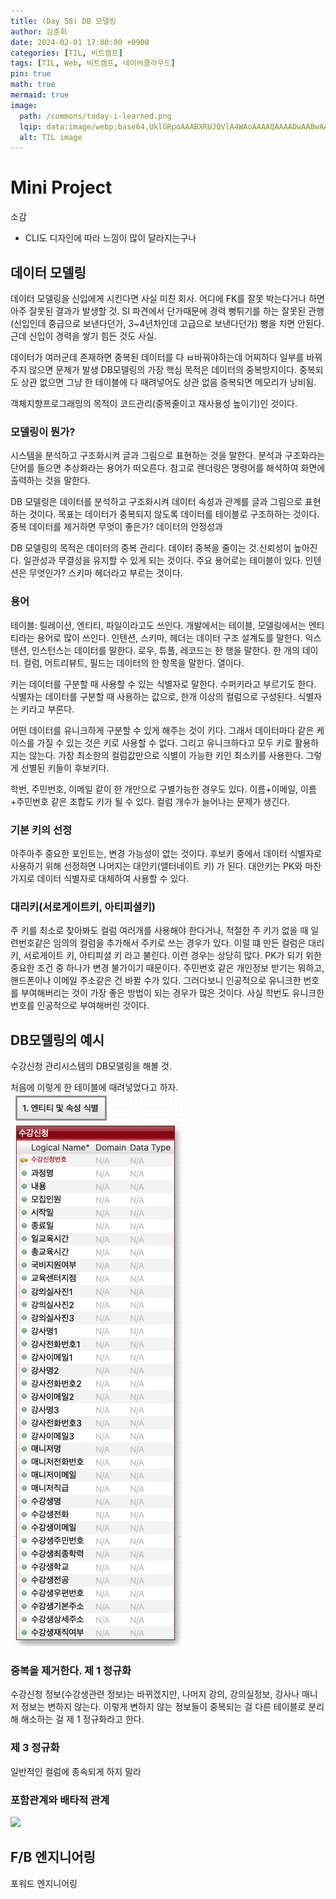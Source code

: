 ```yaml
---
title: (Day	58) DB 모델링
author: 김준회
date: 2024-02-01 17:00:00 +0900
categories: [TIL, 비트캠프]
tags: [TIL, Web, 비트캠프, 네이버클라우드]
pin: true
math: true
mermaid: true
image:
  path: /commons/today-i-learned.png
  lqip: data:image/webp;base64,UklGRpoAAABXRUJQVlA4WAoAAAAQAAAADwAABwAAQUxQSDIAAAARL0AmbZurmr57yyIiqE8oiG0bejIYEQTgqiDA9vqnsUSI6H+oAERp2HZ65qP/VIAWAFZQOCBCAAAA8AEAnQEqEAAIAAVAfCWkAALp8sF8rgRgAP7o9FDvMCkMde9PK7euH5M1m6VWoDXf2FkP3BqV0ZYbO6NA/VFIAAAA
  alt: TIL image
---
```

# Mini Project
소감
* CLI도 디자인에 따라 느낌이 많이 달라지는구나


## 데이터 모델링
데이터 모델링을 신입에게 시킨다면 사실 미친 회사.
어디에 FK를 잘못 박는다거나 하면 아주 잘못된 결과가 발생할 것.
SI 파견에서 단가때문에 경력 뻥튀기를 하는 잘못된 관행 
(신입인데 중급으로 보낸다던가, 3~4년차인데 고급으로 보낸다던가)
뻥을 치면 안된다. 근데 신입이 경력을 쌓기 힘든 것도 사실.

데이터가 여러군데 존재하면 중복된 데이터를 다 ㅂ바꿔야하는데
어찌하다 일부를 바꿔주지 않으면 문제가 발생
DB모델링의 가장 핵심 목적은 데이터의 중복방지이다.
중복되도 상관 없으면 그냥 한 테이블에 다 때려넣어도 상관 없음
중복되면 메모리가 낭비됨.

객체지향프로그래밍의 목적이 코드관리(중복줄이고 재사용성 높이기)인 것이다.


### 모델링이 뭔가?
시스템을 분석하고 구조화시켜 글과 그림으로 표현하는 것을 말한다. 
분석과 구조화라는 단어를 들으면 추상화라는 용어가 떠오른다.
참고로 렌더링은 명령어를 해석하여 화면에 출력하는 것을 말한다.


DB 모델링은 데이터를 분석하고 구조화시켜 데이터 속성과 관계를 글과 그림으로 표현하는 것이다.
목표는 데이터가 중복되지 않도록 데이터를 테이블로 구조하하는 것이다.
 중복 데이터를 제거하면 무엇이 좋은가? 데이터의 안정성과 

 DB 모델링의 목적은 데이터의 중복 관리다. 데이터 중복을 줄이는 것.신뢰성이 높아진다. 일관성과 무결성을 유지할 수 있게 되는 것이다. 주요 용어로는 테이블이 있다. 인텐션은 무엇인가? 스키마 헤더라고 부르는 것이다. 

### 용어
테이블: 릴레이션, 엔티티, 파일이라고도 쓰인다. 개발에서는 테이블, 모델링에서는 엔티티라는 용어로 많이 쓰인다.
인텐션, 스키마, 헤더는 데이터 구조 설계도를 말한다.
익스텐션, 인스턴스는 데이터를 말한다.
로우, 튜플, 레코드는 한 행을 말한다. 한 개의 데이터.
컬럼, 어트리뷰트, 필드는 데이터의 한 항목을 말한다. 열이다.

키는 데이터를 구분할 때 사용할 수 있는 식별자로 말한다. 수퍼키라고 부르기도 한다. 식별자는 데이터를 구분할 때 사용하는 값으로, 한개 이상의 컬럼으로 구성된다.
식별자는 키라고 부른다.

어떤 데이터를 유니크하게 구분할 수 있게 해주는 것이 키다. 그래서 데이터마다 같은 케이스를 가질 수 있는 것은 키로 사용할 수 없다. 그리고 유니크하다고 모두 키로 활용하지는 않는다. 가장 최소한의 컬럼값만으로 식별이 가능한 키인 최소키를 사용한다. 그렇게 선별된 키들이 후보키다.

학번, 주민번호, 이메일 같이 한 개만으로 구별가능한 경우도 있다. 
이름+이메일, 이름+주민번호 같은 조합도 키가 될 수 있다. 컬럼 개수가 늘어나는 문제가 생긴다.

### 기본 키의 선정
아주아주 중요한 포인트는, 변경 가능성이 없는 것이다.
후보키 중에서 데이터 식별자로 사용하기 위해 선정하면 나머지는 대안키(앨터네이트 키) 가 된다.
대안키는 PK와 마찬가지로 데이터 식별자로 대체하여 사용할 수 있다.

### 대리키(서로게이트키, 아티피셜키)
주 키를 최소로 찾아봐도 컬럼 여러개를 사용해야 한다거나, 적절한 주 키가 없을 때
일련번호같은 임의의 컬럼을 추가해서 주키로 쓰는 경우가 있다. 이럴 떄 만든 컬럼은 대리키, 서로게이트 키, 아티피셜 키 라고 불린다.
이런 경우는 상당히 많다. PK가 되기 위한 중요한 조건 중 하나가 변경 불가이기 때문이다. 주민번호 같은 개인정보 받기는 뭐하고, 핸드폰이나 이메일 주소같은 건 바뀔 수가 있다. 그러다보니 인공적으로 유니크한 번호를 부여해버리는 것이 가장 좋은 방법이 되는 경우가 많은 것이다.
사실 학번도 유니크한 번호를 인공적으로 부여해버린 것이다.


## DB모델링의 예시
수강신청 관리시스템의 DB모델링을 해볼 것.

처음에 이렇게 한 테이블에 때려넣었다고 하자.
![alt text](image.png)

### 중복을 제거한다. 제 1 정규화
수강신청 정보(수강생관련 정보)는 바뀌겠지만, 나머지 강의, 강의실정보, 강사나 매니저 정보는 변하지 않는다.
이렇게 변하지 않는 정보들이 중복되는 걸 다른 테이블로 분리해 해소하는 걸 제 1 정규화라고 한다.


### 제 3 정규화
일반적인 컬럼에 종속되게 하지 말라

### 포함관계와 배타적 관계
![](https://slideplayer.com/slide/4490317/14/images/38/Subtypes%3A+Exclusive+or+Inclusive.jpg)


## F/B 엔지니어링
포워드 엔지니어링